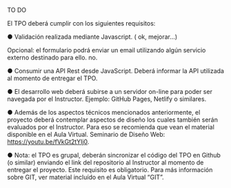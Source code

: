 TO DO

El TPO deberá cumplir con los siguientes requisitos:

● Validación realizada mediante Javascript. ( ok, mejorar...)

Opcional: el formulario podrá enviar un email utilizando algún servicio externo
destinado para ello. no.

● Consumir una API Rest desde JavaScript. Deberá informar la API utilizada al
momento de entregar el TPO.

● El desarrollo web deberá subirse a un servidor on-line para poder ser navegada por
el Instructor. Ejemplo: GitHub Pages, Netlify o similares.

● Además de los aspectos técnicos mencionados anteriormente, el proyecto deberá
contemplar aspectos de diseño los cuales también serán evaluados por el
Instructor. Para eso se recomienda que vean el material disponible en el Aula
Virtual. Seminario de Diseño Web: https://youtu.be/fVkGt2tYIj0. 

● Nota: el TPO es grupal, deberán sincronizar el código del TPO en Github (o similar)
enviando el link del repositorio al Instructor al momento de entregar el proyecto.
Este requisito es obligatorio. Para más información sobre GIT, ver material incluído
en el Aula Virtual “GIT”.